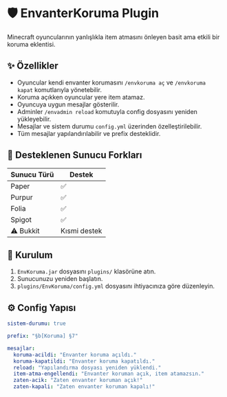 # 🛡️ EnvanterKoruma Plugin

Minecraft oyuncularının yanlışlıkla item atmasını önleyen basit ama etkili bir koruma eklentisi.

## ✨ Özellikler

- Oyuncular kendi envanter korumasını `/envkoruma aç` ve `/envkoruma kapat` komutlarıyla yönetebilir.
- Koruma açıkken oyuncular yere item atamaz.
- Oyuncuya uygun mesajlar gösterilir.
- Adminler `/envadmin reload` komutuyla config dosyasını yeniden yükleyebilir.
- Mesajlar ve sistem durumu `config.yml` üzerinden özelleştirilebilir.
- Tüm mesajlar yapılandırılabilir ve prefix desteklidir.

## 🧱 Desteklenen Sunucu Forkları

| Sunucu Türü  | Destek         |
|--------------|----------------|
| Paper        | ✅             |
| Purpur       | ✅             |
| Folia        | ✅             |
| Spigot       | ✅             |
| ⚠️ Bukkit    | Kısmi destek   |

## 🔧 Kurulum

1. `EnvKoruma.jar` dosyasını `plugins/` klasörüne atın.
2. Sunucunuzu yeniden başlatın.
3. `plugins/EnvKoruma/config.yml` dosyasını ihtiyacınıza göre düzenleyin.

## ⚙️ Config Yapısı

```yaml
sistem-durumu: true

prefix: "§b[Koruma] §7"

mesajlar:
  koruma-acildi: "Envanter koruma açıldı."
  koruma-kapatildi: "Envanter koruma kapatıldı."
  reload: "Yapılandırma dosyası yeniden yüklendi."
  item-atma-engellendi: "Envanter koruman açık, item atamazsın."
  zaten-acik: "Zaten envanter koruman açık!"
  zaten-kapali: "Zaten envanter koruman kapalı!"
